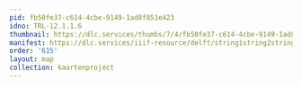 ```yaml
---
pid: fb50fe37-c614-4cbe-9149-1ad8f851e423
idno: TRL-12.1.1.6
thumbnail: https://dlc.services/thumbs/7/4/fb50fe37-c614-4cbe-9149-1ad8f851e423/full/400,339/0/default.jpg
manifest: https://dlc.services/iiif-resource/delft/string1string2string3/kaartenproject-2007/TRL-12.1.1.6
order: '615'
layout: map
collection: kaartenproject
---
```

